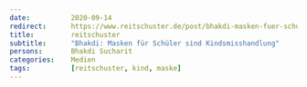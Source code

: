 ```yaml
---
date:          2020-09-14
redirect:      https://www.reitschuster.de/post/bhakdi-masken-fuer-schueler-sind-kindsmisshandlung/
title:         reitschuster
subtitle:      "Bhakdi: Masken für Schüler sind Kindsmisshandlung"
persons:       Bhakdi Sucharit
categories:    Medien
tags:          [reitschuster, kind, maske]
---
```


